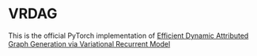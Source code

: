 # VRDAG

This is the official PyTorch implementation of [Efficient Dynamic Attributed Graph Generation via
Variational Recurrent Model]()